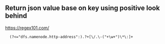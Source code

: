 ## Return json value base on key using positive look behind
https://regex101.com/
```
  (?<="dfs.namenode.http-address":).?+[\/.\-("+\w+")\*\:]+
```
